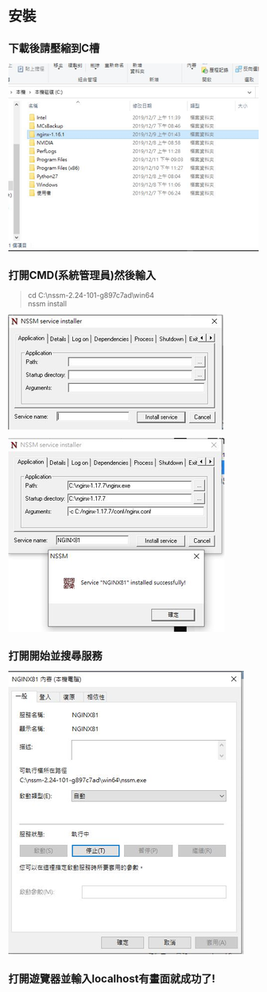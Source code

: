 # 安裝

## 下載後請壓縮到C槽

![壓縮](/assets/image/壓縮.JPG)

## 打開CMD(系統管理員)然後輸入

> cd C:\nssm-2.24-101-g897c7ad\win64 <br/>nssm install

![NSSM](/assets/image/NSSM.jpg)

![安裝](/assets/image/安裝.jpg)

## 打開**開始**並搜尋**服務**

![服務](/assets/image/服務.jpg)

## 打開遊覽器並輸入localhost有畫面就成功了!
